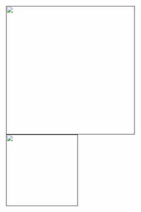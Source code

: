<!---
![Anurag's GitHub stats](https://github-readme-stats.vercel.app/api?username=rzdtjb&show_icons=true&theme=radical)
![Top Langs](https://github-readme-stats.vercel.app/api/top-langs/?username=rzdtjb&layout=compact&theme=radical)
--->

<a href="">
  <img  width="350" src="https://github-readme-stats.vercel.app/api?username=rzdtjb&show_icons=true&theme=radical" />
</a>   
<a href="">
  <img  height="195" src="https://github-readme-stats.vercel.app/api/top-langs/?username=rzdtjb&layout=compact&theme=radical" />
</a>

<!---
rzdtjb/rzdtjb is a ✨ special ✨ repository because its `README.md` (this file) appears on your GitHub profile.
You can click the Preview link to take a look at your changes.
--->

